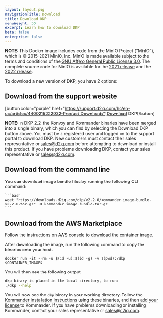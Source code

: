 ```yaml
---
layout: layout.pug
navigationTitle: Download
title: Download DKP
menuWeight: 30
excerpt: Learn how to download DKP
beta: false
enterprise: false
---
```


<p class="message--note"><strong>NOTE: </strong>This Docker image includes code from the MinIO Project (“MinIO”), which is © 2015-2021 MinIO, Inc. MinIO is made available subject to the terms and conditions of the <a href="https://www.gnu.org/licenses/agpl-3.0.en.html">GNU Affero General Public License 3.0</a>. The complete source code for MinIO is available for the <a href="https://github.com/minio/minio/tree/RELEASE.2021-02-14T04-01-33Z">2021 release</a> and the <a href="https://github.com/minio/minio/tree/RELEASE.2022-02-24T22-12-01Z">2022 release</a>.</p>

To download a new version of DKP, you have 2 options:

## Download from the support website

[button color="purple" href="https://support.d2iq.com/hc/en-us/articles/4409215222932-Product-Downloads"]Download DKP[/button]

<p class="message--note"><strong>NOTE: </strong> In DKP 2.2, the Konvoy and Kommander binaries have been merged into a single binary, which you can find by selecting the Download DKP button above.
You must be a registered user and logged on to the support portal to download DKP. New customers must contact their sales representative or <a href="mailto:sales@d2iq.com">sales@d2iq.com</a> before attempting to download or install this product.
If you have problems downloading DKP, contact your sales representative or <a href="mailto:sales@d2iq.com">sales@d2iq.com</a>.</p>

## Download from the command line

You can download image bundle files by running the following CLI command:

    ```bash
    wget "https://downloads.d2iq.com/dkp/v2.2.0/kommander-image-bundle-v2.2.0.tar.gz" -O kommander-image-bundle.tar.gz
    ```

## Download from the AWS Marketplace

Follow the instructions on AWS console to download the container image.

After downloading the image, run the following command to copy the binaries onto your host.

```docker
docker run -it --rm -u $(id -u):$(id -g) -v $(pwd):/dkp $CONTAINER_IMAGES
```

You will then see the following output:

```sh
dkp binary is placed in the local directory, to run:
./dkp --help
```

You will now see the `dkp` binary in your working directory. Follow the [Kommander installation instructions](/dkp/kommander/2.2/install/networked) using these binaries, and then [add your license](/dkp/kommander/2.2/licensing/add/) to Kommander. If you have problems downloading or installing Kommander, contact your sales representative or <a href="mailto:sales@d2iq.com">sales@d2iq.com</a>.
